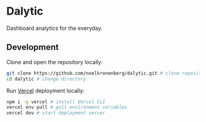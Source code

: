 # Dalytic

Dashboard analytics for the everyday.

## Development

Clone and open the repository locally:

```bash
git clone https://github.com/noelkronenberg/dalytic.git # clone repository
cd dalytic # change directory
```

Run [Vercel](https://vercel.com/noelkronenbergs-projects/dalytic) deployment locally:

```bash
npm i -g vercel # install Vercel CLI
vercel env pull # pull environment variables
vercel dev # start deployment server
```
